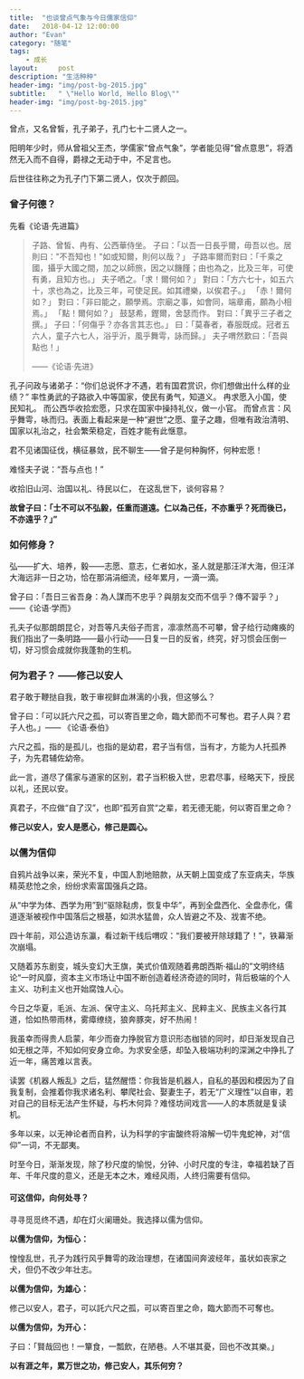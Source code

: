 ```yaml
---
title:  "也谈曾点气象与今日儒家信仰"
date:   2018-04-12 12:00:00
author: "Evan"
category: "随笔"
tags:
    - 成长
layout:     post
description: "生活种种"
header-img: "img/post-bg-2015.jpg"
subtitle:   " \"Hello World, Hello Blog\""
header-img: "img/post-bg-2015.jpg"
---
```

曾点，又名曾皙，孔子弟子，孔门七十二贤人之一。

阳明年少时，师从曾祖父王杰，学儒家”曾点气象”，学者能见得”曾点意思”，将洒然无入而不自得，爵禄之无动于中，不足言也。

后世往往称之为孔子门下第二贤人，仅次于颜回。

### 曾子何德？

先看《论语·先进篇》
>子路、曾皙、冉有、公西華侍坐。
>子曰：「以吾一日長乎爾，毋吾以也。居則曰："不吾知也！"如或知爾，則何以哉？」
>子路率爾而對曰：「千乘之國，攝乎大國之間，加之以師旅，因之以饑饉；由也為之，比及三年，可使有勇，且知方也。」
>夫子哂之。「求！爾何如？」
>對曰：「方六七十，如五六十，求也為之，比及三年，可使足民。如其禮樂，以俟君子。」
>「赤！爾何如？」
>對曰：「非曰能之，願學焉。宗廟之事，如會同，端章甫，願為小相焉。」
>「點！爾何如？」
>鼓瑟希，鏗爾，舍瑟而作。
>對曰：「異乎三子者之撰。」
>子曰：「何傷乎？亦各言其志也。」
>曰：「莫春者，春服既成。冠者五六人，童子六七人，浴乎沂，風乎舞雩，詠而歸。」
>夫子喟然歎曰：「吾與點也！」
>
>——《论语·先进》

孔子问政与诸弟子：“你们总说怀才不遇，若有国君赏识，你们想做出什么样的业绩？”
率性勇武的子路欲入中等国家，使民有勇气，知道义。
冉求愿入小国，使民知礼。
而公西华收拾宏愿，只求在国家中操持礼仪，做一小官。
而曾点言：风乎舞雩，咏而归。表面上看起来是一种“避世”之愿、童子之趣，但唯有政治清明、国家以礼治之，社会繁荣稳定，百姓才能有此惬意。

君不见诸国征伐，横征暴敛，民不聊生——曾子是何种胸怀，何种宏愿！

难怪夫子说：“吾与点也！”

收拾旧山河、治国以礼、待民以仁， 在这乱世下，谈何容易？

**故曾子曰：「士不可以不弘毅，任重而道遠。仁以為己任，不亦重乎？死而後已，不亦遠乎？」”**

### 如何修身？

弘——扩大、培养，毅——志愿、意志，仁者如水，圣人就是那汪洋大海，但汪洋大海远非一日之功，恰在那涓涓细流，经年累月，一滴一滴。

曾子曰：「吾日三省吾身：為人謀而不忠乎？與朋友交而不信乎？傳不習乎？」——《论语·学而》

孔夫子似那朗朗昆仑，对吾等凡夫俗子而言，凛凛然高不可攀，曾子给行动瘫痪的我们指出了一条明路——最小行动——日复一日的反省，终究，好习惯会压倒一切，好习惯会成就你我蓬勃的生机。

### 何为君子？   ——修己以安人

君子敢于鞭挞自我，敢于审视鲜血淋漓的小我，但这够么？

曾子曰：「可以託六尺之孤，可以寄百里之命，臨大節而不可奪也。君子人與？君子人也。」—— 《论语·泰伯》

六尺之孤，指的是孤儿，也指的是幼君，君子当有信，当有才，方能为人托孤养子，为先君辅佐幼帝。

此一言，道尽了儒家与道家的区别，君子当积极入世，忠君尽事，经略天下，授民以礼，还民以安。

真君子，不应做“自了汉”，也即“孤芳自赏“之辈，若无德无能，何以寄百里之命？

**修己以安人，安人是愿心，修己是圆心。**

### 以儒为信仰

自鸦片战争以来，荣光不复，中国人割地赔款，从天朝上国变成了东亚病夫，华族精英悲怆之余，纷纷求索富国强兵之路。

从“中学为体、西学为用”到“驱除鞑虏，恢复中华”，再到全盘西化、全盘赤化，儒道逐渐被视作中国落后之根基，如洪水猛兽，众人皆避之不及、戕害不绝。

四十年前，邓公造访东瀛，看过新干线后喟叹：“我们要被开除球籍了！”，铁幕渐次崩塌。

又随着苏东剧变，城头变幻大王旗，美式价值观随着弗朗西斯·福山的”文明终结论“一时风靡，资本主义市场让中国不断创造着经济奇迹的同时，背后极端的个人主义、功利主义也开始腐蚀人心。

今日之华夏，毛派、左派、保守主义、乌托邦主义、民粹主义、民族主义各行其道，恰如热带雨林，雾瘴缭绕，狼奔豚突，好不热闹！

我虽幸而得贵人启蒙，年少而奋力挣脱官方意识形态枷锁的同时，却日渐发现自己如无根之萍，不知如何安身立命。为求安全感，却坠入极端功利的深渊之中挣扎了近一年，痛苦难以言表。

读罢《机器人叛乱》之后，猛然醒悟：你我皆是机器人，自私的基因和模因为了自我复制，会推着你我求诸名利、攀爬社会、娶妻生子，若无“广义理性”以自审，若对自己的目标无法产生怀疑，与朽木何异？难怪坊间戏言——人的本质就是复读机。

多年以来，以无神论者而自矜，认为科学的宇宙酸终将溶解一切牛鬼蛇神，对“信仰”一词，不无鄙夷。

时至今日，渐渐发现，除了秒尺度的愉悦，分钟、小时尺度的专注，幸福若缺了百年、千年尺度的意义，还是无本之木，难经风雨，人终归需要有信仰。

#### 可这信仰，向何处寻？

寻寻觅觅终不遇，却在灯火阑珊处。我选择以儒为信仰。

**以儒为信仰，为恒心：**

惶惶乱世，孔子为践行风乎舞雩的政治理想，在诸国间奔波经年，虽状如丧家之犬，但仍不改少年壮志。

**以儒为信仰，为雄心：**

修己以安人，君子，可以託六尺之孤，可以寄百里之命，臨大節而不可奪也。

**以儒为信仰，为开心：**

子曰：「賢哉回也！一簞食，一瓢飲，在陋巷。人不堪其憂，回也不改其樂。」



**以有涯之年，累万世之功，修己安人，其乐何穷？**
